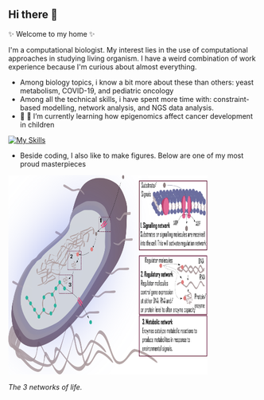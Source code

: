 ## Hi there 👋


 ✨ Welcome to my home ✨ 

I'm a computational biologist. My interest lies in the use of computational approaches in studying living organism. 
I have a weird combination of work experience because I'm curious about almost everything.

- Among biology topics, i know a bit more about these than others: yeast metabolism, COVID-19, and pediatric oncology
- Among all the technical skills, i have spent more time with: constraint-based modelling, network analysis, and NGS data analysis.  
-  🔭 🌱 I’m currently learning how epigenomics affect cancer development in children 

[![My Skills](https://skillicons.dev/icons?i=anaconda,bash,git,github,gitlab,latex,linux,matlab,py,r,sublime,ubuntu,vscode)](https://skillicons.dev)

- Beside coding, I also like to make figures. Below are one of my most proud masterpieces
  

  <p>
<img src="https://github.com/nhungpham1707/nhungpham1707/blob/main/3networks.png" width="400" height="400" alt>
</p>
<p>
    <em>The 3 networks of life<em>.
        </p>
